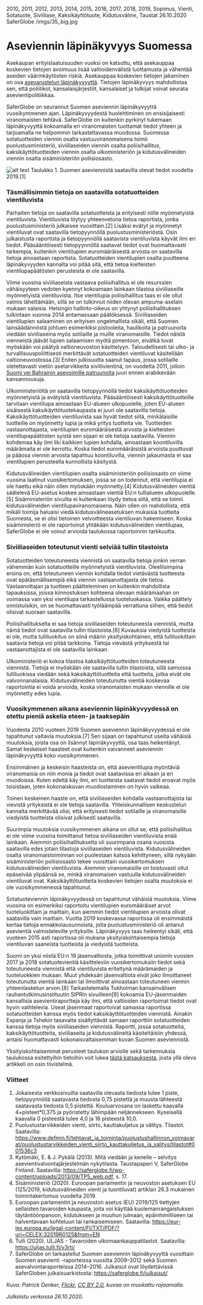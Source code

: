 2010, 2011, 2012, 2013, 2014, 2015, 2016, 2017, 2018, 2019, Sopimus, Vienti, Sotatuote, Siviiliase, Kaksikäyttötuote, Kidutusväline, Taustat
26.10.2020
SaferGlobe
/imgs/35_big.jpg

# Aseviennin läpinäkyvyys Suomessa

Asekaupan erityislaatuisuuden vuoksi on katsottu, että asekauppaa koskevien tietojen avoimuus lisää valtioidenvälistä luottamusta ja vähentää aseiden väärinkäytösten riskiä. Asekauppaa koskevien tietojen jakaminen on osa [asevarustelun läpinäkyvyyttä]( https://saferglobe.fi/armsreport/articles/1/). Tietojen läpinäkyvyys mahdollistaa sen, että poliitikot, kansalaisjärjestöt, kansalaiset ja tutkijat voivat seurata asevientipolitiikkaa.

SaferGlobe on seurannut Suomen aseviennin läpinäkyvyyttä vuosikymmenen ajan. Läpinäkyvyydestä huolehtiminen on ensisijaisesti viranomaisten tehtävä. SaferGlobe on kuitenkin pyrkinyt tukemaan läpinäkyvyyttä kokoamalla eri viranomaisten tuottamat tiedot yhteen ja tarjoamalla ne helpommin tarkasteltavassa muodossa. Suomessa sotatuotteiden viennin osalta vastuuviranomaisena toimii puolustusministeriö, siviiliaseiden viennin osalta poliisihallitus, kaksikäyttötuotteiden viennin osalta ulkoministeriön ja kidutusvälineiden viennin osalta sisäministeriön poliisiosasto.  

![alt text](https://saferglobe.fi/wp-content/uploads/2020/10/taulukko1_suomen_aseviennin_lapinkayvyys_2019.png "Suomen aseviennistä saatavilla olevat tiedot vuodelta 2019")
Taulukko 1. Suomen aseviennistä saatavilla olevat tiedot vuodelta 2019.[1]

### Täsmällisimmin tietoja on saatavilla sotatuotteiden vientiluvista

Parhaiten tietoja on saatavilla sotatuotteista ja erityisesti niille myönnetyistä vientiluvista. Vientiluvista löytyy yhteenvetona tietoa raportista, jonka puolustusministeriö julkaisee vuosittain.[2] Lisäksi evätyt ja myönnetyt vientiluvat ovat saatavilla tietopyynnöllä puolustusministeriöstä. Osin julkaistusta raportista ja tietopyynnöllä saatavista vientiluvista käyvät ilmi eri tiedot. Pääsääntöisesti tietopyynnöllä saatavat tiedot ovat huomattavasti tarkempia, kuitenkin vientilupien euromääräisestä arvosta on saatavilla tietoja ainoastaan raportista. Sotatuotteiden vientilupien osalta puutteena läpinäkyvyyden kannalta voi pitää sitä, että tietoa kielteisten vientilupapäätösten perusteista ei ole saatavilla.

Viime vuosina siviiliaseista vastaava poliisihallitus ei ole resurssien vähäisyyteen vedoten kyennyt kokoamaan lainkaan tilastoa siviiliaseille myönnetyistä vientiluvista. Itse vientilupia poliisihallitus taas ei ole ollut valmis lähettämään, sillä se on tulkinnut niiden olevan ampuma-aselain mukaan salaisia. Helsingin hallinto-oikeus on yhtynyt poliisihallituksen tulkintaan vuonna 2014 antamassaan päätöksessä. Siviiliaseiden vientilupien salaaminen on erityisen ongelmallista sikäli, että Suomen lainsäädännöstä johtuen esimerkiksi pistooleita, haulikoita ja patruunoita viedään siviiliaseina myös sotilaille ja muille viranomaisille. Tiedot näistä vienneistä jäävät lupien salaamisen myötä pimentoon, eivätkä luvat myöskään voi päätyä valtioneuvoston käsittelyyn. Taloudellisesti tai ulko- ja turvallisuuspoliittisesti merkittävät sotatuotteiden vientiluvat käsitellään valtioneuvostossa.[3] Eniten julkisuutta saanut tapaus, jossa sotilaille oletettavasti vietiin asetarvikkeita siviilivientinä, on vuodelta 2011, jolloin [Suomi vei Bahrainin asevoimille patruunoita](https://saferglobe.fi/armsreport/articles/2/) juuri ennen arabikevään kansannousuja.

Ulkoministeriöltä on saatavilla tietopyynnöllä tiedot kaksikäyttötuotteiden myönnetyistä ja evätyistä vientiluvista. Pääsääntöisesti kaksikäyttötuotteille tarvitaan vientilupa ainoastaan EU-alueen ulkopuolelle, joten EU-alueen sisäisestä kaksikäyttötuotekaupasta ei juuri ole saatavilla tietoja. Kaksikäyttötuotteiden vientiluvista saa hyvät tiedot siitä, minkälaisille tuotteille on myönnetty lupia ja mikä yritys tuotteita vie. Tuotteiden vastaanottajasta, vientilupien euromääräisestä arvosta ja kielteisten vientilupapäätösten syistä sen sijaan ei ole tietoja saatavilla. Viennin kohdemaa käy ilmi liki kaikkien lupien kohdalla, ainoastaan koontiluvilla määrämaita ei ole kerrottu. Koska tiedot euromääräisistä arvoista puuttuvat ja pääosa viennin arvosta tapahtuu koontiluvilla, viennin jakaumasta ei saa vientilupien perusteella kunnollista käsitystä.

Kidutusvälineiden vientilupien osalta sisäministeriön poliisiosasto on viime vuosina laatinut vuosikertomuksen, jossa se on todennut, että vientilupia ei ole haettu eikä näin ollen myöskään myönnetty.[4] Kidutusvälineiden vientiä säätelevä EU-asetus koskee ainoastaan vientiä EU:n tullialueen ulkopuolelle.[5] Sisäministeriön sivuilta ei kuitenkaan löydy tietoa siitä, että se toimii kidutusvälineiden vientilupaviranomaisena. Näin ollen on mahdollista, että mikäli toimija haluaisi viedä kidutusvälineasetuksen mukaisia tuotteita Suomesta, se ei olisi tietoinen velvoitteesta vientiluvan hakemiseen. Koska sisäministeriö ei ole raportoinut yhtäkään kidutusvälineiden vientilupaa, SaferGlobe ei ole voinut arvioida taulukossa raportoinnin tarkkuutta.

### Siviiliaseiden toteutunut vienti selviää tullin tilastoista

Sotatuotteiden toteutuneesta viennistä on saatavilla tietoja jonkin verran vähemmän kuin sotatuotteille myönnetyistä vientiluvista. Oleellisimpina eroina on, että toteutuneen viennin kohdalla tiedot vietävästä tuotteesta ovat epätäsmällisempiä eikä viennin vastaanottajasta ole tietoa. Vastaanottajan ja tuotteen päätteleminen on kuitenkin mahdollista tapauksissa, joissa kiinnostuksen kohteena olevaan määrämaahan on voimassa vain yksi vientilupa tarkastellussa tuoteluokassa. Vaikka päättely onnistuisikin, on se huomattavasti työläämpää verrattuna siihen, että tiedot olisivat suoraan saatavilla.

Poliisihallitukselta ei saa tietoja siviiliaseiden toteutuneesta viennistä, mutta nämä tiedot ovat saatavilla tullin tilastoista.[6] Kuvauksia viedyistä tuotteista ei ole, mutta tulliluokitus on siinä määrin yksityiskohtainen, että tulliluokittain saatavia tietoja voi pitää tarkkoina. Tietoja vievästä yrityksestä tai vastaanottajista ei ole saatavilla lainkaan.

Ulkoministeriö ei kokoa tilastoa kaksikäyttötuotteiden toteutuneesta viennistä. Tietoja ei myöskään ole saatavilla tullin tilastoista, sillä samoissa tulliluokissa viedään sekä kaksikäyttötuotteita että tuotteita, jotka eivät ole valvonnanalaisia. Kidutusvälineiden toteutunutta vientiä koskevaa raportointia ei voida arvioida, koska viranomaisten mukaan viennille ei ole myönnetty edes lupia.

### Vuosikymmenen aikana aseviennin läpinäkyvyydessä on otettu pieniä askelia eteen- ja taaksepäin

Vuodesta 2010 vuoteen 2019 Suomen aseviennin läpinäkyvyydessä ei ole tapahtunut valtavia muutoksia.[7] Sen sijaan on tapahtunut useita vähäisiä muutoksia, joista osa on lisännyt läpinäkyvyyttä, osa taas heikentänyt. Samat keskeiset haasteet ovat kuitenkin vaivanneet aseviennin läpinäkyvyyttä koko vuosikymmenen.

Ensimmäinen ja keskeisin haasteista on, että asevientilupia myöntäviä viranomaisia on niin monia ja tiedot ovat saatavissa eri aikaan ja eri muodoissa. Kuten edeltä käy ilmi, eri tuotteista saatavat tiedot eroavat myös toisistaan, joten kokonaiskuvan muodostaminen on hyvin vaikeaa.

Toinen keskeinen haaste on, että siviiliaseiden kohdalla vastaanottajista tai vievistä yrityksistä ei ole tietoja saatavilla. Yhteiskunnallisen keskustelun kannalta merkittävää olisi, että erityisesti tiedot sotilaille ja viranomaisille viedyistä tuotteista olisivat julkisesti saatavilla.

Suurimpia muutoksia vuosikymmenen aikana on ollut se, että poliisihallitus ei ole viime vuosina toimittanut tietoa siviiliaseiden vientiluvista enää lainkaan. Aiemmin poliisihallitukselta oli suurimpana osana vuosista saatavilla edes jotain tilastoja siviiliaseiden vientiluvista. Kidutusvälineiden osalta viranomaistoiminnan voi puolestaan katsoa kehittyneen, sillä nykyään sisäministeriön poliisiosasto tekee vuosittain vuosikertomuksen kidutusvälineiden vientiluvista. Aiemmin viranomaisille on toistuvasti ollut epäselvää ylipäänsä se, minkä viranomaisen vastuulla kidutusvälineiden vientiluvat ovat. Kaksikäyttötuotteita koskevien tietojen osalta muutoksia ei ole vuosikymmenessä tapahtunut.

Sotatuoteviennin läpinäkyvyydessä on tapahtunut vähäisiä muutoksia. Viime vuosina on esimerkiksi raportoitu vientilupien euromääräiset arvot tuoteluokittain ja maittain, kun aiemmin tiedot vientilupien arvoista olivat saatavilla vain maittain. Vuotta 2019 koskevassa raportissa oli ensimmäistä kertaa tietoja ennakkolausunnoista, joita puolustusministeriö oli antanut asevientiä valmisteleville yrityksille. Läpinäkyvyys taas heikentyi sikäli, että vuoteen 2015 asti raportissa oli mukana yksityiskohtaisempia tietoja vientiluvan saaneista tuotteista ja viedyistä tuotteista.

Suomi on yksi niistä EU:n 19 jäsenvaltiosta, jotka toimittivat unionin vuosien 2017 ja 2018 sotatuotevientiä käsitteleviin vuosikertomuksiin tiedot sekä toteutuneesta viennistä että vientiluvista eriteltynä määrämaiden ja tuoteluokkien mukaan. Muut yhdeksän jäsenvaltiota eivät joko ilmoittaneet toteutunutta vientiä lainkaan tai ilmoittivat ainoastaan toteutuneen viennin yhteenlasketun arvon.[8] Tarkastelemalla Tukholman kansainvälisen rauhantutkimusinstituutin SIPRIn sivuilleen[9] kokoamia EU-jäsenmaiden kansallisia asevientiraportteja käy ilmi, että valtioiden raportoimat tiedot ovat hyvin vaihtelevia. Useat jäsenmaat raportoivat samassa raportissa sotatuotteiden kanssa myös tiedot kaksikäyttötuotteiden viennistä. Ainakin Espanja ja Tshekin tasavalta sisällyttävät samaan raporttiin sotatuotteiden kanssa tietoja myös siviiliaseiden viennistä. Raportti, jossa sotatuotteita, kaksikäyttötuotteita, siviiliaseita ja kidutusvälineitä käsiteltäisiin yhdessä, antaisi huomattavasti kokonaisvaltaisemman kuvan Suomen aseviennistä.

Yksityiskohtaisemmat perusteet taulukon arviolle sekä tarkennuksia taulukossa esitettyihin tietoihin voit lukea [tästä katsauksesta](https://www.saferglobe.fi/wp-content/uploads/2020/10/saferglobe_aseviennin_lapinakyvyys_suomessa_taulukon_arvioiden_perusteet_ja_tarkennuksia.pdf), josta yllä oleva artikkeli on osin tiivistelmä.

### Viitteet

1. Jokaisesta verkkosivuilta saatavilla olevasta tiedosta tulee 1 piste, tietopyynnöllä saatavasta tiedosta 0,75 pistettä ja muusta lähteestä saatavasta tiedosta 0,5 pistettä. Kouluarvosana on laskettu kaavalla 4+pisteet*0,375 ja pyöristetty lähimpään neljännekseen. Kyseisellä kaavalla 0 pisteestä tulee 4,0 ja 16 pisteestä 10,0.
2. Puolustustarvikkeiden vienti, siirto, kauttakuljetus ja välitys. Tilastot. Saatavilla: <https://www.defmin.fi/tehtavat_ja_toiminta/puolustushallinnon_voimavarat/puolustustarvikkeiden_vienti_siirto_kauttakuljetus_ja_valitys/tilastot#001536c3>
3. Kytömäki, E. & J. Pykälä (2013). Mitä viedään ja kenelle – selvitys asevientivalvontajärjestelmän nykytilasta. Taustapaperi V, SaferGlobe Finland. Saatavilla: <https://saferglobe.fi/wp-content/uploads/2013/09/TP5_web.pdf>, s. 17.
4. Sisäministeriö (2020). Euroopan parlamentin ja neuvoston asetuksen EU (125/2019, kidutusvälineiden vienti ja tuontiluvat) artiklan 26.3 mukainen toimintakertomus vuodelta 2019.
5. Euroopan parlamentin ja neuvoston asetus (EU) 2019/125 tiettyjen sellaisten tavaroiden kaupasta, joita voi käyttää kuolemanrangaistuksen täytäntöönpanoon, kidutukseen ja muuhun julmaan, epäinhimilliseen tai halventavaan kohteluun tai rankaisemiseen. Saatavilla: <https://eur-lex.europa.eu/legal-content/FI/TXT/PDF/?uri=CELEX:32019R0125&from=EN>
6. Tulli (2020). ULJAS - Tavaroiden ulkomaankauppatilastot. Saatavilla: <https://uljas.tulli.fi/v3rti/>
7. SaferGlobe on tarkastellut Suomen aseviennin läpinäkyvyyttä vuosittain Suomen asevienti -raporteissa vuosilta 2009–2012 sekä Suomen asevalvontaraporteissa 2014–2016. Julkaisut ovat löydettävissä SaferGloben julkaisuarkistosta: <https://saferglobe.fi/julkaisut/>

*Kuva: Patrick Denker, [Flickr](https://www.flickr.com/photos/pdenker/6998948883/), [CC BY 2.0](https://creativecommons.org/licenses/by/2.0/), kuvaa on muokattu rajaamalla.*

*Julkaistu verkossa 26.10.2020.*
